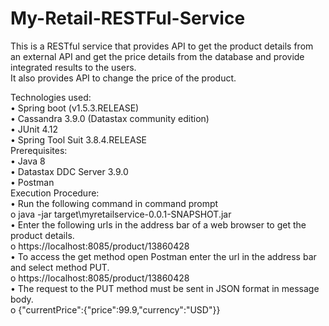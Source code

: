 # My-Retail-RESTFul-Service
This is a RESTful service that provides API to get the product details from an external API and get the price details from the database and provide integrated results to the users. <br />
It also provides API to change the price of the product. <br />

Technologies used: <br />
	•	Spring boot (v1.5.3.RELEASE) <br />
	•	Cassandra 3.9.0 (Datastax community edition) <br />
	•	JUnit 4.12 <br />
	•	Spring Tool Suit 3.8.4.RELEASE <br />
Prerequisites: <br />
	•	Java 8 <br />
	•	Datastax DDC Server 3.9.0 <br />
	•	Postman <br />
Execution Procedure: <br />
	•	Run the following command in command prompt <br />
		o	java -jar target\myretailservice-0.0.1-SNAPSHOT.jar <br />
	•	Enter the following urls in the address bar of a web browser to get the product details. <br />
		o	https://localhost:8085/product/13860428 <br />
	•	To access the get method open Postman enter the url in the address bar and select method PUT. <br />
		o	https://localhost:8085/product/13860428 <br />
	•	The request to the PUT method must be sent in JSON format in message body. <br />
		o	{"currentPrice":{"price":99.9,"currency":"USD"}} <br />
